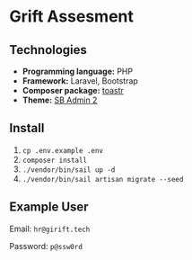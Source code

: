 # Grift Assesment

## Technologies

- **Programming language:** PHP
- **Framework:** Laravel, Bootstrap
- **Composer package:** [toastr](https://github.com/CodeSeven/toastr)
- **Theme:** [SB Admin 2](https://startbootstrap.com/theme/sb-admin-2)

## Install

1. `cp .env.example .env`
2. `composer install`
3. `./vendor/bin/sail up -d`
4. `./vendor/bin/sail artisan migrate --seed`


## Example User

Email: `hr@girift.tech`

Password: `p@ssw0rd`
